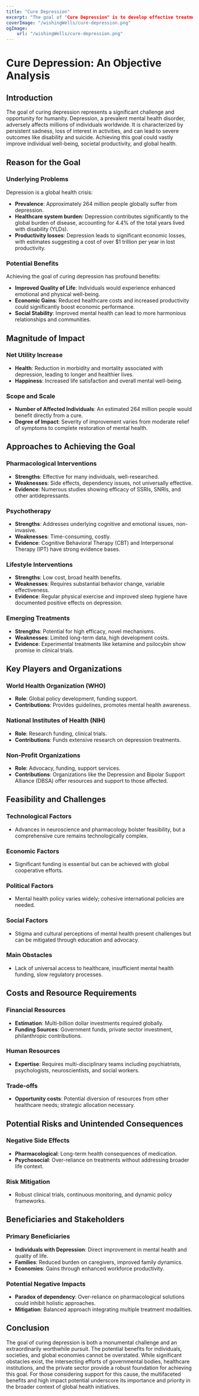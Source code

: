 ```yaml
---
title: "Cure Depression"   
excerpt: "The goal of "Cure Depression" is to develop effective treatments and interventions to eliminate or significantly reduce the symptoms of depression, improving the quality of life for those affected."
coverImage: "/wishingWells/cure-depression.png"
ogImage:
    url: "/wishingWells/cure-depression.png"
---
```

# Cure Depression: An Objective Analysis

## Introduction

The goal of curing depression represents a significant challenge and opportunity for humanity. Depression, a prevalent mental health disorder, adversely affects millions of individuals worldwide. It is characterized by persistent sadness, loss of interest in activities, and can lead to severe outcomes like disability and suicide. Achieving this goal could vastly improve individual well-being, societal productivity, and global health.

## Reason for the Goal

### Underlying Problems
Depression is a global health crisis:
- **Prevalence**: Approximately 264 million people globally suffer from depression.
- **Healthcare system burden**: Depression contributes significantly to the global burden of disease, accounting for 4.4% of the total years lived with disability (YLDs).
- **Productivity losses**: Depression leads to significant economic losses, with estimates suggesting a cost of over $1 trillion per year in lost productivity.

### Potential Benefits
Achieving the goal of curing depression has profound benefits:
- **Improved Quality of Life**: Individuals would experience enhanced emotional and physical well-being.
- **Economic Gains**: Reduced healthcare costs and increased productivity could significantly boost economic performance.
- **Social Stability**: Improved mental health can lead to more harmonious relationships and communities.

## Magnitude of Impact

### Net Utility Increase
- **Health**: Reduction in morbidity and mortality associated with depression, leading to longer and healthier lives.
- **Happiness**: Increased life satisfaction and overall mental well-being.

### Scope and Scale
- **Number of Affected Individuals**: An estimated 264 million people would benefit directly from a cure.
- **Degree of Impact**: Severity of improvement varies from moderate relief of symptoms to complete restoration of mental health.

## Approaches to Achieving the Goal

### Pharmacological Interventions
- **Strengths**: Effective for many individuals, well-researched.
- **Weaknesses**: Side effects, dependency issues, not universally effective.
- **Evidence**: Numerous studies showing efficacy of SSRIs, SNRIs, and other antidepressants.

### Psychotherapy
- **Strengths**: Addresses underlying cognitive and emotional issues, non-invasive.
- **Weaknesses**: Time-consuming, costly.
- **Evidence**: Cognitive Behavioral Therapy (CBT) and Interpersonal Therapy (IPT) have strong evidence bases.

### Lifestyle Interventions
- **Strengths**: Low cost, broad health benefits.
- **Weaknesses**: Requires substantial behavior change, variable effectiveness.
- **Evidence**: Regular physical exercise and improved sleep hygiene have documented positive effects on depression.

### Emerging Treatments
- **Strengths**: Potential for high efficacy, novel mechanisms.
- **Weaknesses**: Limited long-term data, high development costs.
- **Evidence**: Experimental treatments like ketamine and psilocybin show promise in clinical trials.

## Key Players and Organizations

### World Health Organization (WHO)
- **Role**: Global policy development, funding support.
- **Contributions**: Provides guidelines, promotes mental health awareness.

### National Institutes of Health (NIH)
- **Role**: Research funding, clinical trials.
- **Contributions**: Funds extensive research on depression treatments.

### Non-Profit Organizations
- **Role**: Advocacy, funding, support services.
- **Contributions**: Organizations like the Depression and Bipolar Support Alliance (DBSA) offer resources and support to those affected.

## Feasibility and Challenges

### Technological Factors
- Advances in neuroscience and pharmacology bolster feasibility, but a comprehensive cure remains technologically complex.

### Economic Factors
- Significant funding is essential but can be achieved with global cooperative efforts.

### Political Factors
- Mental health policy varies widely; cohesive international policies are needed.

### Social Factors
- Stigma and cultural perceptions of mental health present challenges but can be mitigated through education and advocacy.

### Main Obstacles
- Lack of universal access to healthcare, insufficient mental health funding, slow regulatory processes.

## Costs and Resource Requirements

### Financial Resources
- **Estimation**: Multi-billion dollar investments required globally.
- **Funding Sources**: Government funds, private sector investment, philanthropic contributions.

### Human Resources
- **Expertise**: Requires multi-disciplinary teams including psychiatrists, psychologists, neuroscientists, and social workers.

### Trade-offs
- **Opportunity costs**: Potential diversion of resources from other healthcare needs; strategic allocation necessary.

## Potential Risks and Unintended Consequences

### Negative Side Effects
- **Pharmacological**: Long-term health consequences of medication.
- **Psychosocial**: Over-reliance on treatments without addressing broader life context.

### Risk Mitigation
- Robust clinical trials, continuous monitoring, and dynamic policy frameworks.

## Beneficiaries and Stakeholders

### Primary Beneficiaries
- **Individuals with Depression**: Direct improvement in mental health and quality of life.
- **Families**: Reduced burden on caregivers, improved family dynamics.
- **Economies**: Gains through enhanced workforce productivity.

### Potential Negative Impacts
- **Paradox of dependency**: Over-reliance on pharmacological solutions could inhibit holistic approaches.
- **Mitigation**: Balanced approach integrating multiple treatment modalities.

## Conclusion

The goal of curing depression is both a monumental challenge and an extraordinarily worthwhile pursuit. The potential benefits for individuals, societies, and global economies cannot be overstated. While significant obstacles exist, the intersecting efforts of governmental bodies, healthcare institutions, and the private sector provide a robust foundation for achieving this goal. For those considering support for this cause, the multifaceted benefits and high impact potential underscore its importance and priority in the broader context of global health initiatives.
